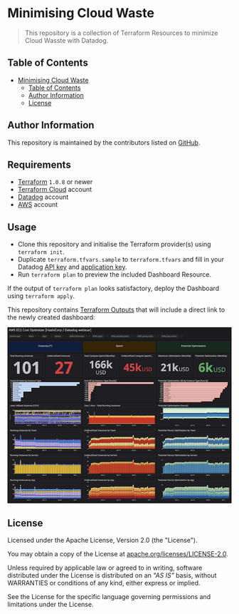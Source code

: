 # Minimising Cloud Waste

> This repository is a collection of Terraform Resources to minimize Cloud Wasste with Datadog.

## Table of Contents

- [Minimising Cloud Waste](#minimising-cloud-waste)
  - [Table of Contents](#table-of-contents)
  - [Author Information](#author-information)
  - [License](#license)

## Author Information

This repository is maintained by the contributors listed on [GitHub](https://github.com/ksatirli/minimizing-cloud-waste/graphs/contributors).

## Requirements

* [Terraform](https://www.terraform.io/downloads.html) `1.0.8` or newer
* [Terraform Cloud](https://app.terraform.io/signup/account) account
* [Datadog](https://app.datadoghq.com/signup) account
* [AWS](https://portal.aws.amazon.com/billing/signup) account

## Usage

* Clone this repository and initialise the Terraform provider(s) using `terraform init`.
* Duplicate `terraform.tfvars.sample` to `terraform.tfvars` and fill in your Datadog [API key](https://app.datadoghq.com/account/settings#api) and [application key](https://app.datadoghq.com/access/application-keys).
* Run `terraform plan` to preview the included Dashboard Resource.

If the output of `terraform plan` looks satisfactory, deploy the Dashboard using `terraform apply`.

This repository contains [Terraform Outputs](https://www.terraform.io/docs/language/values/outputs.html) that will include a direct link to the newly created dashboard:

![Minimize Cloud Waste with Terraform and Datadog](images/dashboard.png)

## License

Licensed under the Apache License, Version 2.0 (the "License").

You may obtain a copy of the License at [apache.org/licenses/LICENSE-2.0](http://www.apache.org/licenses/LICENSE-2.0).

Unless required by applicable law or agreed to in writing, software distributed under the License is distributed on an _"AS IS"_ basis, without WARRANTIES or conditions of any kind, either express or implied.

See the License for the specific language governing permissions and limitations under the License.
